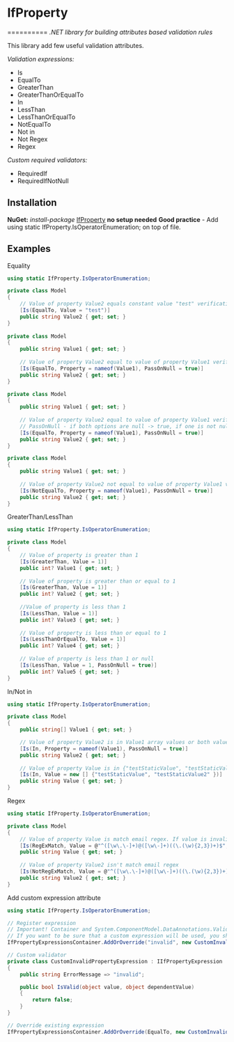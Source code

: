 # IfProperty
==========
*.NET library for building attributes based validation rules*

This library add few useful validation attributes.

_Validation expressions:_
+ Is
+ EqualTo
+ GreaterThan
+ GreaterThanOrEqualTo
+ In
+ LessThan
+ LessThanOrEqualTo
+ NotEqualTo
+ Not in
+ Not Regex
+ Regex

_Custom required validators:_
+ RequiredIf
+ RequiredIfNotNull

## Installation
**NuGet:** _install-package_ [IfProperty](https://www.nuget.org/packages/IfProperty "IfProperty nuget package URL")
**no setup needed**
**Good practice** - Add using static IfProperty.IsOperatorEnumeration; on top of file.

## Examples

Equality
```csharp
using static IfProperty.IsOperatorEnumeration;

private class Model
{
    // Value of property Value2 equals constant value "test" verification
    [Is(EqualTo, Value = "test")]
    public string Value2 { get; set; }
}
        
private class Model
{
    public string Value1 { get; set; }
    
    // Value of property Value2 equal to value of property Value1 verification 
    [Is(EqualTo, Property = nameof(Value1), PassOnNull = true)]
    public string Value2 { get; set; }
}

private class Model
{
    public string Value1 { get; set; }
    
    // Value of property Value2 equal to value of property Value1 verification
    // PassOnNull - if both options are null -> true, if one is not null -> false
    [Is(EqualTo, Property = nameof(Value1), PassOnNull = true)]
    public string Value2 { get; set; }
}

private class Model
{
    public string Value1 { get; set; }
    
    // Value of property Value2 not equal to value of property Value1 verification
    [Is(NotEqualTo, Property = nameof(Value1), PassOnNull = true)]
    public string Value2 { get; set; }
}
```

GreaterThan/LessThan
```csharp
using static IfProperty.IsOperatorEnumeration;

private class Model
{
    // Value of property is greater than 1
    [Is(GreaterThan, Value = 1)]
    public int? Value1 { get; set; }
    
    // Value of property is greater than or equal to 1
    [Is(GreaterThan, Value = 1)]
    public int? Value2 { get; set; }
    
    //Value of property is less than 1
    [Is(LessThan, Value = 1)]
    public int? Value3 { get; set; }
    
    // Value of property is less than or equal to 1
    [Is(LessThanOrEqualTo, Value = 1)]
    public int? Value4 { get; set; }
    
    // Value of property is less than 1 or null
    [Is(LessThan, Value = 1, PassOnNull = true)]
    public int? Value5 { get; set; }
}
```

In/Not in
```csharp
using static IfProperty.IsOperatorEnumeration;

private class Model
{
    public string[] Value1 { get; set; }

    // Value of property Value2 is in Value1 array values or both values are null
    [Is(In, Property = nameof(Value1), PassOnNull = true)]
    public string Value2 { get; set; }
    
    // Value of property Value is in {"testStaticValue", "testStaticValue2" }
    [Is(In, Value = new [] {"testStaticValue", "testStaticValue2" })]
    public string Value { get; set; }
}
```

Regex
```csharp
using static IfProperty.IsOperatorEnumeration;

private class Model
{
    // Value of property Value is match email regex. If value is invalid validator return custom message.
    [Is(RegExMatch, Value = @"^([\w\.\-]+)@([\w\-]+)((\.(\w){2,3})+)$", CustomMessage = "Format of the email address isn't correct")]
    public string Value { get; set; }
    
    // Value of property Value2 isn't match email regex
    [Is(NotRegExMatch, Value = @"^([\w\.\-]+)@([\w\-]+)((\.(\w){2,3})+)$")]
    public string Value2 { get; set; }
}
```

Add custom expression attribute
```csharp
using static IfProperty.IsOperatorEnumeration;

// Register expression
// Important! Container and System.ComponentModel.DataAnnotations.Validator are static class.
// If you want to be sure that a custom expression will be used, you should register it on startup 
IfPropertyExpressionsContainer.AddOrOverride("invalid", new CustomInvalidPropertyExpression());

// Custom validator
private class CustomInvalidPropertyExpression : IIfPropertyExpression
{
    public string ErrorMessage => "invalid";

    public bool IsValid(object value, object dependentValue)
    {
        return false;
    }
}

// Override existing expression
IfPropertyExpressionsContainer.AddOrOverride(EqualTo, new CustomInvalidPropertyExpression());
```